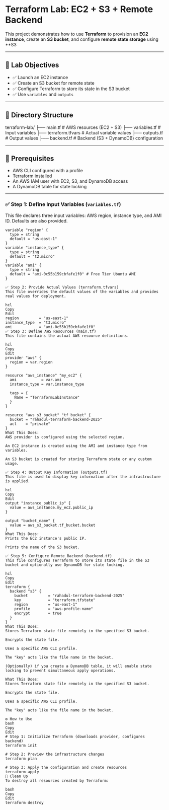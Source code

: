# Terraform Lab: EC2 + S3 + Remote Backend

This project demonstrates how to use **Terraform** to provision an **EC2 instance**, create an **S3 bucket**, and configure **remote state storage** using **S3 

---

## 🎯 Lab Objectives

- ✅ Launch an EC2 instance
- ✅ Create an S3 bucket for remote state
- ✅ Configure Terraform to store its state in the S3 bucket
- ✅ Use `variables` and `outputs`


---

## 📁 Directory Structure

terraform-lab/
├── main.tf # AWS resources (EC2 + S3)
├── variables.tf # Input variables
├── terraform.tfvars # Actual variable values
├── outputs.tf # Output values
├── backend.tf # Backend (S3 + DynamoDB) configuration



---

## 🧩 Prerequisites

- AWS CLI configured with a profile  
- Terraform installed  
- An AWS IAM user with EC2, S3, and DynamoDB access  
- A DynamoDB table for state locking

---


### ✅ Step 1: Define Input Variables (`variables.tf`)

This file declares three input variables: AWS region, instance type, and AMI ID. Defaults are also provided.

```hcl
variable "region" {
  type = string
  default = "us-east-1"
}
variable "instance_type" {
  type = string
  default = "t2.micro"
}
variable "ami" {
  type = string
  default = "ami-0c55b159cbfafe1f0" # Free Tier Ubuntu AMI
}

✅ Step 2: Provide Actual Values (terraform.tfvars)
This file overrides the default values of the variables and provides real values for deployment.

hcl
Copy
Edit
region         = "us-east-1"
instance_type  = "t3.micro"
ami            = "ami-0c55b159cbfafe1f0"
✅ Step 3: Define AWS Resources (main.tf)
This file contains the actual AWS resource definitions.

hcl
Copy
Edit
provider "aws" {
  region = var.region
}

resource "aws_instance" "my_ec2" {
  ami           = var.ami
  instance_type = var.instance_type

  tags = {
    Name = "TerraformLabInstance"
  }
}

resource "aws_s3_bucket" "tf_bucket" {
  bucket = "rahadul-terraform-backend-2025"
  acl    = "private"
}
What This Does:
AWS provider is configured using the selected region.

An EC2 instance is created using the AMI and instance type from variables.

An S3 bucket is created for storing Terraform state or any custom usage.

✅ Step 4: Output Key Information (outputs.tf)
This file is used to display key information after the infrastructure is applied.

hcl
Copy
Edit
output "instance_public_ip" {
  value = aws_instance.my_ec2.public_ip
}

output "bucket_name" {
  value = aws_s3_bucket.tf_bucket.bucket
}
What This Does:
Prints the EC2 instance's public IP.

Prints the name of the S3 bucket.

✅ Step 5: Configure Remote Backend (backend.tf)
This file configures Terraform to store its state file in the S3 bucket and optionally use DynamoDB for state locking.

hcl
Copy
Edit
terraform {
  backend "s3" {
    bucket         = "rahadul-terraform-backend-2025"
    key            = "terraform.tfstate"
    region         = "us-east-1"
    profile        = "aws-profile-name"
    encrypt        = true
  }
}
What This Does:
Stores Terraform state file remotely in the specified S3 bucket.

Encrypts the state file.

Uses a specific AWS CLI profile.

The "key" acts like the file name in the bucket.

(Optionally) if you create a DynamoDB table, it will enable state locking to prevent simultaneous apply operations.

What This Does:
Stores Terraform state file remotely in the specified S3 bucket.

Encrypts the state file.

Uses a specific AWS CLI profile.

The "key" acts like the file name in the bucket.

⚙️ How to Use
bash
Copy
Edit
# Step 1: Initialize Terraform (downloads provider, configures backend)
terraform init

# Step 2: Preview the infrastructure changes
terraform plan

# Step 3: Apply the configuration and create resources
terraform apply
🧹 Clean Up
To destroy all resources created by Terraform:

bash
Copy
Edit
terraform destroy